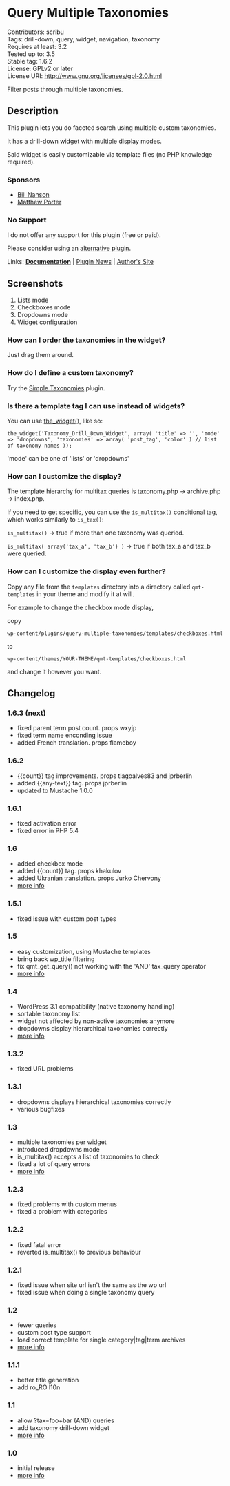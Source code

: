 # Query Multiple Taxonomies 
Contributors: scribu  
Tags: drill-down, query, widget, navigation, taxonomy  
Requires at least: 3.2  
Tested up to: 3.5  
Stable tag: 1.6.2  
License: GPLv2 or later  
License URI: http://www.gnu.org/licenses/gpl-2.0.html

Filter posts through multiple taxonomies.

## Description 

This plugin lets you do faceted search using multiple custom taxonomies.

It has a drill-down widget with multiple display modes.

Said widget is easily customizable via template files (no PHP knowledge required).

### Sponsors 
* [Bill Nanson](http://burgundy-report.com)
* [Matthew Porter](http://porterinnovative.com)

### No Support 
I do not offer any support for this plugin (free or paid).

Please consider using an [alternative plugin](https://github.com/scribu/wp-query-multiple-taxonomies/wiki/Similar-plugins).

Links: [**Documentation**](http://github.com/scribu/wp-query-multiple-taxonomies/wiki) | [Plugin News](http://scribu.net/wordpress/query-multiple-taxonomies) | [Author's Site](http://scribu.net)

## Screenshots 

1. Lists mode
2. Checkboxes mode
3. Dropdowns mode
4. Widget configuration

### How can I order the taxonomies in the widget? 

Just drag them around.

### How do I define a custom taxonomy? 

Try the [Simple Taxonomies](http://wordpress.org/extend/plugins/simple-taxonomies) plugin.

### Is there a template tag I can use instead of widgets? 

You can use [the_widget()](http://codex.wordpress.org/Function_Reference/the_widget), like so:

`
the_widget('Taxonomy_Drill_Down_Widget', array(
	'title' => '',
	'mode' => 'dropdowns',
	'taxonomies' => array( 'post_tag', 'color' ) // list of taxonomy names
));
`

'mode' can be one of 'lists' or 'dropdowns'

### How can I customize the display? 

The template hierarchy for multitax queries is taxonomy.php -> archive.php -> index.php.

If you need to get specific, you can use the `is_multitax()` conditional tag, which works similarly to `is_tax()`:

`is_multitax()` -> true if more than one taxonomy was queried.

`is_multitax( array('tax_a', 'tax_b') )` -> true if both tax_a and tax_b were
queried.

### How can I customize the display even further? 

Copy any file from the `templates` directory into a directory called `qmt-templates` in
your theme and modify it at will.

For example to change the checkbox mode display,

copy

`wp-content/plugins/query-multiple-taxonomies/templates/checkboxes.html`

to

`wp-content/themes/YOUR-THEME/qmt-templates/checkboxes.html`

and change it however you want.

## Changelog 

### 1.6.3 (next)
* fixed parent term post count. props wxyjp
* fixed term name enconding issue
* added French translation. props flameboy

### 1.6.2 
* {{count}} tag improvements. props tiagoalves83 and jprberlin
* added {{any-text}} tag. props jprberlin
* updated to Mustache 1.0.0

### 1.6.1 
* fixed activation error
* fixed error in PHP 5.4

### 1.6 
* added checkbox mode
* added {{count}} tag. props khakulov
* added Ukranian translation. props Jurko Chervony
* [more info](http://scribu.net/wordpress/query-multiple-taxonomies/qmt-1-6.html)

### 1.5.1 
* fixed issue with custom post types

### 1.5 
* easy customization, using Mustache templates
* bring back wp_title filtering
* fix qmt_get_query() not working with the 'AND' tax_query operator
* [more info](http://scribu.net/wordpress/query-multiple-taxonomies/qmt-1-5.html)

### 1.4 
* WordPress 3.1 compatibility (native taxonomy handling)
* sortable taxonomy list
* widget not affected by non-active taxonomies anymore
* dropdowns display hierarchical taxonomies correctly
* [more info](http://scribu.net/wordpress/query-multiple-taxonomies/qmt-1-4.html)

### 1.3.2 
* fixed URL problems

### 1.3.1 
* dropdowns displays hierarchical taxonomies correctly
* various bugfixes

### 1.3 
* multiple taxonomies per widget
* introduced dropdowns mode
* is_multitax() accepts a list of taxonomies to check
* fixed a lot of query errors
* [more info](http://scribu.net/wordpress/query-multiple-taxonomies/qmt-1-3.html)

### 1.2.3 
* fixed problems with custom menus
* fixed a problem with categories

### 1.2.2 
* fixed fatal error
* reverted is_multitax() to previous behaviour

### 1.2.1 
* fixed issue when site url isn't the same as the wp url
* fixed issue when doing a single taxonomy query

### 1.2 
* fewer queries
* custom post type support
* load correct template for single category|tag|term archives
* [more info](http://scribu.net/wordpress/query-multiple-taxonomies/qmt-1-2.html)

### 1.1.1 
* better title generation
* add ro_RO l10n

### 1.1 
* allow ?tax=foo+bar (AND) queries
* add taxonomy drill-down widget
* [more info](http://scribu.net/wordpress/query-multiple-taxonomies/qmt-1-1.html)

### 1.0 
* initial release
* [more info](http://scribu.net/wordpress/query-multiple-taxonomies/qmt-1-0.html)

